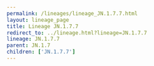 ```yaml
---
permalink: /lineages/lineage_JN.1.7.7.html
layout: lineage_page
title: Lineage JN.1.7.7
redirect_to: ../lineage.html?lineage=JN.1.7.7
lineage: JN.1.7.7
parent: JN.1.7
children: ['JN.1.7.7']
---
```

